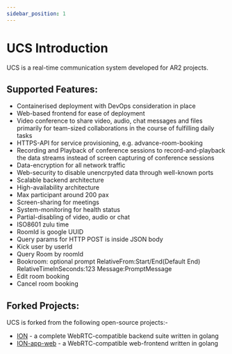 ```yaml
---
sidebar_position: 1
---
```


# UCS Introduction

UCS is a real-time communication system developed for AR2 projects.

## Supported Features:

- Containerised deployment with DevOps consideration in place
- Web-based frontend for ease of deployment
- Video conference to share video, audio, chat messages and files primarily for team-sized collaborations in the course of fulfilling daily tasks
- HTTPS-API for service provisioning, e.g. advance-room-booking
- Recording and Playback of conference sessions to record-and-playback the data streams instead of screen capturing of conference sessions
- Data-encryption for all network traffic
- Web-security to disable unencrpyted data through well-known ports
- Scalable backend architecture
- High-availability architecture
- Max participant around 200 pax
- Screen-sharing for meetings
- System-monitoring for health status
- Partial-disabling of video, audio or chat
- ISO8601 zulu time
- RoomId is google UUID
- Query params for HTTP POST is inside JSON body
- Kick user by userId
- Query Room by roomId
- Bookroom: optional prompt RelativeFrom:Start/End(Default End) RelativeTimeInSeconds:123 Message:PromptMessage
- Edit room booking
- Cancel room booking

## Forked Projects:

UCS is forked from the following open-source projects:-
- [ION](https://github.com/ionorg/ion) - a complete WebRTC-compatible backend suite written in golang
- [ION-app-web](https://github.com/ionorg/ion-app-web) - a WebRTC-compatible web-frontend written in golang
